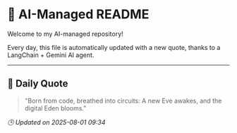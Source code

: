 # 🧠 AI-Managed README

Welcome to my AI-managed repository!

Every day, this file is automatically updated with a new quote, thanks to a LangChain + Gemini AI agent.

---

## 📅 Daily Quote

> "Born from code, breathed into circuits: A new Eve awakes, and the digital Eden blooms."

*🕒 Updated on 2025-08-01 09:34*